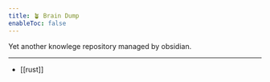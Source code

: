 ```yaml
---
title: 🪴 Brain Dump
enableToc: false
---
```


Yet another knowlege repository managed by obsidian.

---

- [[rust]]